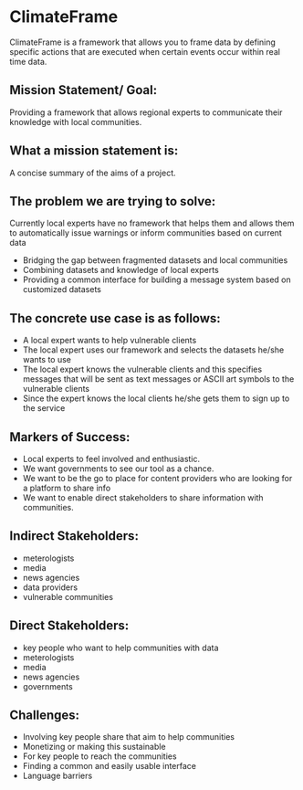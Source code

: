 # ClimateFrame
ClimateFrame is a framework that allows you to frame data by defining specific actions that are executed when certain events occur within real time data.


Mission Statement/ Goal:
------------------------
Providing a framework that allows regional experts to communicate their knowledge with local communities.


What a mission statement is:
----------------------------
A concise summary of the aims of a project.


The problem we are trying to solve:
-----------------------------------
Currently local experts have no framework that helps them and allows them to automatically issue warnings or inform communities based on current data 

* Bridging the gap between fragmented datasets and local communities
* Combining datasets and knowledge of local experts
* Providing a common interface for building a message system based on customized datasets


The concrete use case is as follows: 
------------------------------------
* A local expert wants to help vulnerable clients 
* The local expert uses our framework and selects the datasets he/she wants to use
* The local expert knows the vulnerable clients and this specifies messages that will be sent as text messages or ASCII art symbols to the vulnerable clients
* Since the expert knows the local clients he/she gets them to sign up to the service


Markers of Success:
-------------------
* Local experts to feel involved and enthusiastic. 
* We want governments to see our tool as a chance.
* We want to be the go to place for content providers who are looking for a platform to share info
* We want to enable direct stakeholders to share information with communities.

Indirect Stakeholders:
----------------------
* meterologists
* media 
* news agencies
* data providers
* vulnerable communities

Direct Stakeholders:
--------------------
* key people who want to help communities with data
* meterologists
* media 
* news agencies
* governments

Challenges:
-----------
* Involving key people share that aim to help communities
* Monetizing or making this sustainable
* For key people to reach the communities
* Finding a common and easily usable interface
* Language barriers
